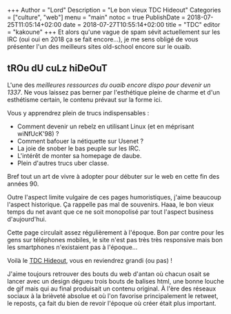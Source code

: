 +++
Author = "Lord"
Description = "Le bon vieux TDC Hideout"
Categories = ["culture", "web"]
menu = "main"
notoc = true
PublishDate = 2018-07-25T11:05:14+02:00
date = 2018-07-27T10:55:14+02:00
title = "TDC"
editor = "kakoune"
+++
Et alors qu'une vague de spam sévit actuellement sur les IRC (oui oui en 2018 ça se fait encore…), je me sens obligé de vous présenter l'un des meilleurs sites old-school encore sur le ouaib.

## tROu dU cuLz hiDeOuT

L'une des *meilleures ressources du ouaib encore dispo pour devenir un 1337*.
Ne vous laissez pas berner par l'esthétique pleine de charme et d'un esthétisme certain, le contenu prévaut sur la forme ici.

Vous y apprendrez plein de trucs indispensables :

  - Comment devenir un rebelz en utilisant Linux (et en méprisant wiNfUcK'98) ?
  - Comment bafouer la nétiquette sur Usenet ?
  - La joie de snober le bas peuple sur les IRC.
  - L'intérêt de monter sa homepage de daube.
  - Plein d'autres trucs uber classe.

Bref tout un art de vivre à adopter pour débuter sur le web en cette fin des années 90.

Outre l'aspect limite vulgaire de ces pages humoristiques, j'aime beaucoup l'aspect historique.
Ça rappelle pas mal de souvenirs.
Haaa, le bon vieux temps du net avant que ce ne soit monopolisé par tout l'aspect business d'aujourd'hui.

Cette page circulait assez régulièrement à l'époque.
Bon par contre pour les gens sur téléphones mobiles, le site n'est pas très très responsive mais bon les smartphones n'existaient pas à l'époque…


Voilà le [TDC Hideout](https://www.tsgk.net/cowboyz/tdc.html), vous en reviendrez grandi (ou pas) !

J'aime toujours retrouver des bouts du web d'antan où chacun osait se lancer avec un design dégueu trois bouts de balises html, une bonne louche de gif mais qui au final produisait un contenu original.
À l'ère des réseaux sociaux à la brièveté absolue et où l'on favorise principalement le retweet, le reposts, ça fait du bien de revoir l'époque où créer était plus important.
